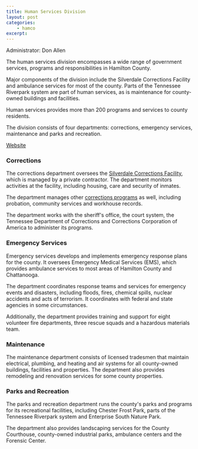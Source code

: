 ```yaml
---
title: Human Services Division
layout: post
categories:
    - hamco
excerpt:
---
```


Administrator: Don Allen

The human services division encompasses a wide range of government services, programs and responsibilities in Hamilton County.

Major components of the division include the Silverdale Corrections Facility and ambulance services for most of the county. Parts of the Tennessee Riverpark system are part of human services, as is maintenance for county-owned buildings and facilities.

Human services provides more than 200 programs and services to county residents.

The division consists of four departments: corrections, emergency services, maintenance and parks and recreation.

[Website](http://www.hamiltontn.gov/HumanServices/)

### Corrections

The corrections department oversees the [Silverdale Corrections Facility](http://www.cca.com/facility/silverdale-detention-facilities/), which is managed by a private contractor. The department monitors activities at the facility, including housing, care and security of inmates.

The department manages other [corrections programs](http://www.hamiltontn.gov/corrections/Programs.aspx) as well, including probation, community services and workhouse records.

The department works with the sheriff's office, the court system, the Tennessee Department of Corrections and Corrections Corporation of America to administer its programs.

### Emergency Services

Emergency services develops and implements emergency response plans for the county. It oversees Emergency Medical Services (EMS), which provides ambulance services to most areas of Hamilton County and Chattanooga.

The department coordinates response teams and services for emergency events and disasters, including floods, fires, chemical spills, nuclear accidents and acts of terrorism. It coordinates with federal and state agencies in some circumstances.

Additionally, the department provides training and support for eight volunteer fire departments, three rescue squads and a hazardous materials team.

### Maintenance

The maintenance department consists of licensed tradesmen that maintain electrical, plumbing, and heating and air systems for all county-owned buildings, facilities and properties. The department also provides remodeling and renovation services for some county properties.

### Parks and Recreation


The parks and recreation department runs the county's parks and programs for its recreational facilities, including Chester Frost Park, parts of the Tennessee Riverpark system and Enterprise South Nature Park.

The department also provides landscaping services for the County Courthouse, county-owned industrial parks, ambulance centers and the Forensic Center.